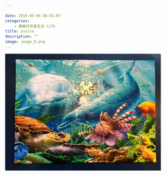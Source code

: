 ```yaml
---

date: 2016-05-04 06:41:07
categories:
    - 暖暖的写意生活-life
title: puzzle
description: ""
image: image_0.png
---
```


![](image_0.png)